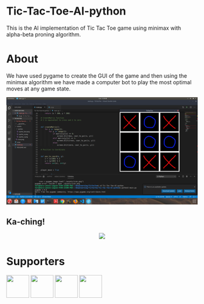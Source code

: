 # Tic-Tac-Toe-AI-python
This is the AI implementation of Tic Tac Toe game using minimax with alpha-beta proning algorithm.

# About         
We have used pygame to create the GUI of the game and then using the minimax algorithm we have made a computer bot to play the
most optimal moves at any game state.

![TestRunImage](https://github.com/TarunTomar122/Tic-Tac-Toe-AI-python/blob/master/assets/test/test.png)

## Ka-ching!

<p align="center">
									  			<a href="https://razorpay.webug.space/TarunTomar122/Tic-Tac-Toe-AI-python"><img src="https://i.imgur.com/ihTLDXK.jpeg" width="200"/></a>
											</p>

# Supporters
  [<img src="https://avatars2.githubusercontent.com/u/54112921?v=4" width="60" height="60"/>](https://github.com/TarunTomar122)  [<img src="https://avatars2.githubusercontent.com/u/39331243?v=4" width="60" height="60"/>](https://github.com/kunaltawatia)  [<img src="https://avatars2.githubusercontent.com/u/7189329?v=4" width="60" height="60"/>](https://github.com/anandadavananda)  [<img src="https://avatars2.githubusercontent.com/u/54112921?v=4" width="60" height="60"/>](https://github.com/TarunTomar122)